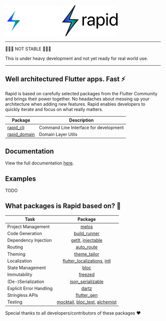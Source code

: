 ![logo dark](https://raw.githubusercontent.com/jtdLab/rapid/main/assets/logo_black.png#gh-dark-mode-only)
![logo light](https://raw.githubusercontent.com/jtdLab/rapid/main/assets/logo_white.png#gh-light-mode-only)

---

🚨🚨🚨 NOT STABLE 🚨🚨🚨

This is under heavy development and not yet ready for real world use.

---

## Well architectured Flutter apps. Fast ⚡

Rapid is based on carefully selected packages from the Flutter Community and brings their power together. No headaches about messing up your architecture when adding new features. Rapid enables developers to quickly iterate and focus on what really matters.

| Package                                                                               | Description                            |
| ------------------------------------------------------------------------------------- | -------------------------------------- |
| [rapid_cli](https://github.com/jtdLab/rapid/tree/main/packages/rapid_cli)             | Command Line Interface for development |
| [rapid_domain](https://github.com/jtdLab/rapid/tree/main/packages/rapid/rapid_domain) | Domain Layer Utils                     |

## Documentation

View the full documentation [here](https://docs.page/jtdLab/rapid).

## Examples

TODO

## What packages is Rapid based on? 👀

| Task                    |                                                                         Package                                                                          |
| ----------------------- | :------------------------------------------------------------------------------------------------------------------------------------------------------: |
| Project Management      |                                                         [melos](https://pub.dev/packages/melos)                                                          |
| Code Generation         |                                                  [build_runner](https://pub.dev/packages/build_runner)                                                   |
| Dependency Injection    |                               [getIt](https://pub.dev/packages/get_it), [injectable](https://pub.dev/packages/injectable)                                |
| Routing                 |                                                    [auto_route](https://pub.dev/packages/auto_route)                                                     |
| Theming                 |                                                  [theme_tailor](https://pub.dev/packages/theme_tailor)                                                   |
| Localization            | [flutter_localizations](https://docs.flutter.dev/development/accessibility-and-localization/internationalization), [intl](https://pub.dev/packages/intl) |
| State Management        |                                                          [bloc](https://pub.dev/packages/bloc)                                                           |
| Immutability            |                                                       [freezed](https://pub.dev/packages/freezed)                                                        |
| (De-)Serialization      |                                             [json_serializable](https://pub.dev/packages/json_serializable)                                              |
| Explicit Error Handling |                                                         [dartz](https://pub.dev/packages/dartz)                                                          |
| Stringless APIs         |                                                   [flutter_gen](https://pub.dev/packages/flutter_gen)                                                    |
| Testing                 |     [mocktail](https://pub.dev/packages/mocktail), [bloc_test](https://pub.dev/packages/bloc_test), [alchemist](https://pub.dev/packages/alchemist)      |

Special thanks to all developers/contributors of these packages ❤️

